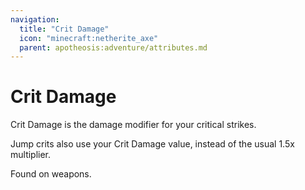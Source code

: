 ```yaml
---
navigation:
  title: "Crit Damage"
  icon: "minecraft:netherite_axe"
  parent: apotheosis:adventure/attributes.md
---
```


# Crit Damage

<Color id="blue">Crit Damage</Color> is the damage modifier for your critical strikes.

Jump crits also use your Crit Damage value, instead of the usual 1.5x multiplier.

Found on weapons.

